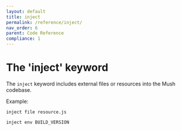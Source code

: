 ```yaml
---
layout: default
title: inject
permalink: /reference/inject/
nav_order: 6
parent: Code Reference
compliance: 1
---
```


# The 'inject' keyword

The `inject` keyword includes external files or resources into the Mush codebase.

Example:

```mush
inject file resource.js
```

```mush
inject env BUILD_VERSION
```
